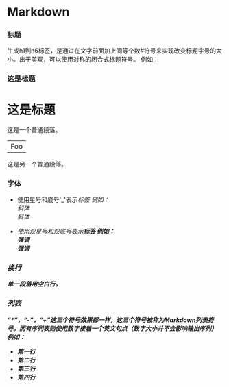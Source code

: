 # Markdown #

### 标题 ###
生成h1到h6标签，是通过在文字前面加上同等个数#符号来实现改变标题字号的大小。出于美观，可以使用对称的闭合式标题符号。
例如：
### 这是标题 ###
# 这是标题 #

这是一个普通段落。
<table>
  <tr>
      <td>Foo</td>
  <tr>
</table>
这是另一个普通段落。


### 字体 ###
* 使用星号和底号'_'表示<em>标签
  例如：<br>
  *斜体*<br> 
  _斜体_<br>

* 使用双星号和双底号表示<strong>标签
  例如：<br>
  **强调**<br> 
  __强调__<br>
  
### 换行 ###
单一段落用空白行。


### 列表 ###
“*”，“-”，“+”这三个符号效果都一样，这三个符号被称为Markdown列表符号。而有序列表则使用数字接着一个英文句点（数字大小并不会影响输出序列）
例如：
* 第一行
* 第二行
* 第三行
* 第四行

